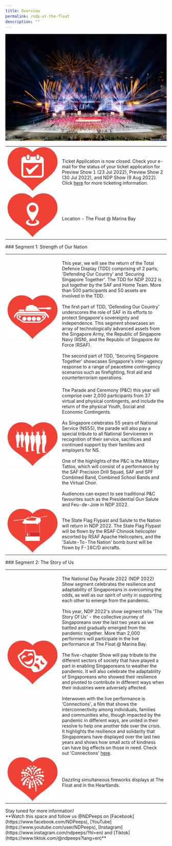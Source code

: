 ```yaml
---
title: Overview
permalink: /ndp-at-the-float
description: ""
---
```

![](/images/NDP22%20Website%2024May2022.jpg)
<style>
   @media all and (max-width: 768px) {
   tr > td:first-child {
   width: 25% !important;
   }
   tr > td:first-child img {
   margin-top: 30px !important;
   }
   }
</style>
<table>
   <tbody>
      <tr>
         <td style="width: 156px"><img src="/images/NDP @ The Float Images 20May2022 2pm2.jpg" alt="Image"></td>
         <td><br>Ticket Application is now closed. Check your e-mail for the status of your ticket application for Preview Show 1 (23 Jul 2022), Preview Show 2 (30 Jul 2022), and NDP Show (9 Aug 2022). Click <a href="/ticketing/">here</a> for more ticketing information.
         </td>
      </tr>
      <tr>
         <td style="width: 156px"><img src="/images/NDP @ The Float Images 20May2022 2pm3.jpg" alt="Image"></td>
         <td><br>Location - The Float @ Marina Bay</td>
      </tr>
   </tbody>
</table>
### Segment 1: Strength of Our Nation
<table>
   <tbody>
      <tr>
         <td style="width: 156px"><img src="/images/NDP @ The Float Images 20May2022 2pm4.jpg" alt="Image"></td>
         <td><br>This year, we will see the return of the Total Defence Display (TDD) comprising of 2 parts, 'Defending Our Country' and 'Securing Singapore Together'. The TDD for NDP 2022 is put together by the SAF and Home Team. More than 500 participants and 50 assets are involved in the TDD.<br><br>The first part of TDD, 'Defending Our Country' underscores the role of SAF in its efforts to protect Singapore's sovereignty and independence. This segment showcases an array of technologically advanced assets from the Singapore Army, the Republic of Singapore Navy (RSN), and the Republic of Singapore Air Force (RSAF).<br><br>The second part of TDD, 'Securing Singapore Together' showcases Singapore's inter-agency response to a range of peacetime contingency scenarios such as firefighting, first aid and counterterrorism operations.</td>
      </tr>
      <tr>
         <td style="width: 156px"><img src="/images/NDP @ The Float Images 20May2022 2pm6.jpg" alt="Image"></td>
         <td><br>The Parade and Ceremony (P&C) this year will comprise over 2,000 participants from 37 virtual and physical contingents, and include the return of the physical Youth, Social and Economic Contingents.<br><br>As Singapore celebrates 55 years of National Service (NS55), the parade will also pay a special tribute to all National Servicemen in recognition of their service, sacrifices and continued support by their families and employers for NS.<br><br>One of the highlights of the P&C is the Military Tattoo, which will consist of a performance by the SAF Precision Drill Squad, SAF and SPF Combined Band, Combined School Bands and the Virtual Choir.<br><br>Audiences can expect to see traditional P&C favourites such as the Presidential Gun Salute and Feu-de-Joie in NDP 2022.</td>
      </tr>
		       <tr>
         <td style="width: 156px"><img src="/images/NDP @ The Float Images 20May2022 2pm7.jpg" alt="Image"></td>
         <td><br>The State Flag Flypast and Salute to the Nation will return in NDP 2022. The State Flag Flypast will be flown by the RSAF Chinook helicopter escorted by RSAF Apache Helicopters, and the 'Salute-To-The Nation' bomb burst will be flown by F-16C/D aircrafts.</td>
      </tr>
   </tbody>
</table>
### Segment 2: The Story of Us
<table>
   <tbody>
      <tr>
         <td style="width: 156px"><img src="/images/NDP @ The Float Images 20May2022 2pm8.jpg" alt="Image"></td>
         <td><br>The National Day Parade 2022 (NDP 2022) Show segment celebrates the resilience and adaptability of Singaporeans in overcoming the odds, as well as our spirit of unity in supporting each other to emerge from the pandemic.
<br><br>
This year, NDP 2022's show segment tells 'The Story Of Us' - the collective journey of Singaporeans over the last two years as we battled and gradually emerged from the pandemic together. More than 2,000 performers will participate in the live performance at The Float @ Marina Bay.
<br><br>
The five-chapter Show will pay tribute to the different sectors of society that have played a part in enabling Singaporeans to weather the pandemic. It will also celebrate the adaptability of Singaporeans who showed their resilience and pivoted to contribute in different ways when their industries were adversely affected.
<br><br>
Interwoven with the live performance is ‘Connections’, a film that shows the interconnectivity among individuals, families and communities who, though impacted by the pandemic in different ways, are united in their resolve to help one another tide over the crisis. It highlights the resilience and solidarity that Singaporeans have displayed over the last two years and shows how small acts of kindness can have big effects on those in need. Check out 'Connections' <a href="https://www.youtube.com/watch?v=Z4oyNek_JRg" target="_blank">here</a>.
</td>
      </tr>
      <tr>
         <td style="width: 156px"><img src="/images/NDP @ The Float Images 20May2022 2pm9.jpg" alt="Image"></td>
         <td><br> Dazzling simultaneous fireworks displays at The Float and in the Heartlands.</td>
      </tr>
   </tbody>
</table>
Stay tuned for more information!<br>
**Watch this space and follow us @NDPeeps on [Facebook](https://www.facebook.com/NDPeeps), [YouTube](https://www.youtube.com/user/NDPeeps), [Instagram](https://www.instagram.com/ndpeeps/?hl=en) and [Tiktok](https://www.tiktok.com/@ndpeeps?lang=en)**